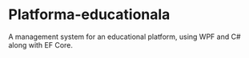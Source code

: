 # Platforma-educationala
A management system for an educational platform, using WPF and C# along with EF Core.
